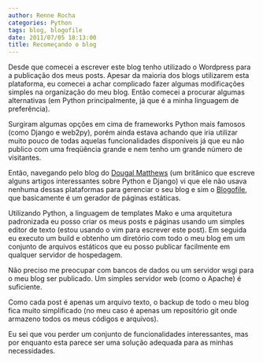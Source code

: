 ```yaml
---
author: Renne Rocha
categories: Python
tags: blog, blogofile
date: 2011/07/05 18:13:00
title: Recomeçando o blog
---
```

Desde que comecei a escrever este blog tenho utilizado o Wordpress para a 
publicação dos meus posts. Apesar da maioria dos blogs utilizarem esta 
plataforma, eu comecei a achar complicado fazer algumas modificações simples 
na organização do meu blog. Então comecei a procurar algumas alternativas 
(em Python principalmente, já que é a minha linguagem de preferência).

Surgiram algumas opções em cima de frameworks Python mais famosos (como Django e 
web2py), porém ainda estava achando que iria utilizar muito pouco de todas 
aquelas funcionalidades disponíveis já que eu não publico com uma 
freqüência grande e nem tenho um grande número de visitantes.

Então, navegando pelo blog do <a href="http://dougalmatthews.com">Dougal Matthews</a>
(um britânico que escreve alguns artigos interessantes sobre Python e 
Django) vi que ele não usava nenhuma dessas plataformas para gerenciar 
o seu blog e sim o <a href="http://www.blogofile.com/">Blogofile</a>,
que basicamente é um gerador de páginas estáticas.

Utilizando Python, a linguagem de templates Mako e uma arquitetura 
padronizada eu posso criar os meus posts e páginas usando um simples
editor de texto (estou usando o vim para escrever este post). Em seguida 
eu executo um build e obtenho um diretório com todo o meu blog em um 
conjunto de arquivos estáticos que eu posso publicar facilmente em qualquer 
servidor de hospedagem.

Não preciso me preocupar com bancos de dados ou um servidor wsgi 
para o meu blog ser publicado. Um simples servidor web (como o Apache) é suficiente.

Como cada post é apenas um arquivo texto, o backup de todo o meu blog fica 
muito simplificado (no meu caso é apenas um repositório git onde armazeno todos 
os meus códigos e arquivos).

Eu sei que vou perder um conjunto de funcionalidades interessantes, mas por enquanto 
esta parece ser uma solução adequada para as minhas necessidades.
